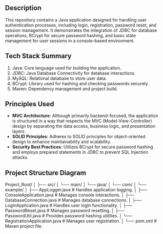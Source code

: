 ## Description
This repository contains a Java application designed for handling user authentication processes, including login, registration, password reset, and session management. It demonstrates the integration of JDBC for database operations, BCrypt for secure password hashing, and basic state management for user sessions in a console-based environment.

## Tech Stack Summary
1. Java: Core language used for building the application.
2. JDBC: Java Database Connectivity for database interactions.
3. MySQL: Relational database to store user data.
4. BCrypt: Library used for hashing and checking passwords securely.
5. Maven: Dependency management and project build.

## Principles Used
- **MVC Architecture**: Although primarily backend-focused, the application is structured in a way that respects the MVC (Model-View-Controller) design by separating the data access, business logic, and presentation layers.
- **SOLID Principles**: Adheres to SOLID principles for object-oriented design to enhance maintainability and scalability.
- **Security Best Practices**: Utilizes BCrypt for secure password hashing and employs prepared statements in JDBC to prevent SQL Injection attacks.

## Project Structure Diagram

Project_Root/
│
├── src/
│ └── main/
│  └── java/
│   └── com/
│    └── example/
│     ├── AppLogger.java # Handles application logging.
│     ├── ConsoleApplication.java # Manages console interactions.
│     ├── DatabaseConnection.java # Manages database connections.
│     ├── LoginApplication.java # Handles user login functionality.
│     ├── PasswordReset.java # Manages password resetting.
│     ├── PasswordUtil.java # Provides password hashing utilities.
│     └── RegistrationApplication.java # Manages user registration.
│
└── pom.xml # Maven project file.
